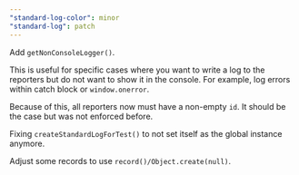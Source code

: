 ```yaml
---
"standard-log-color": minor
"standard-log": patch
---
```


Add `getNonConsoleLogger()`.

This is useful for specific cases where you want to write a log to the reporters but do not want to show it in the console.
For example, log errors within catch block or `window.onerror`.

Because of this, all reporters now must have a non-empty `id`.
It should be the case but was not enforced before.

Fixing `createStandardLogForTest()` to not set itself as the global instance anymore.

Adjust some records to use `record()/Object.create(null)`.
